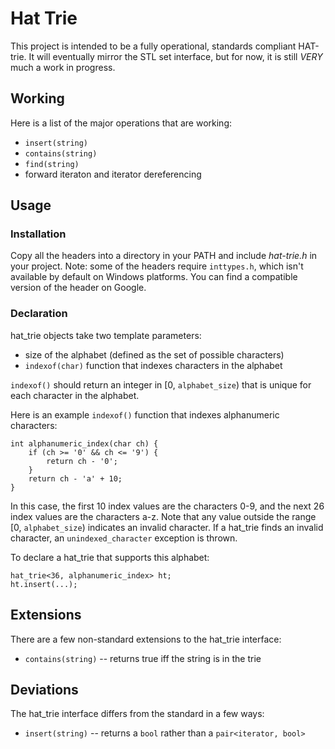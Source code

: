 # Hat Trie
This project is intended to be a fully operational, standards compliant
HAT-trie. It will eventually mirror the STL set interface, but for now,
it is still _VERY_ much a work in progress.

## Working
Here is a list of the major operations that are working:

* ``insert(string)``
* ``contains(string)``
* ``find(string)``
* forward iteraton and iterator dereferencing

## Usage

### Installation
Copy all the headers into a directory in your PATH and include *hat-trie.h* in
your project. Note: some of the headers require ``inttypes.h``, which isn't
available by default on Windows platforms. You can find a compatible version
of the header on Google.

### Declaration
hat\_trie objects take two template parameters:

* size of the alphabet (defined as the set of possible characters)
* ``indexof(char)`` function that indexes characters in the alphabet

``indexof()`` should return an integer in [0, ``alphabet_size``) that is
unique for each character in the alphabet. 

Here is an example ``indexof()`` function that indexes alphanumeric
characters:

    int alphanumeric_index(char ch) {
        if (ch >= '0' && ch <= '9') {
            return ch - '0';
        }
        return ch - 'a' + 10;
    }

In this case, the first 10 index values are the characters 0-9, and the next
26 index values are the characters a-z. Note that any value outside the range
[0, ``alphabet_size``) indicates an invalid character. If a hat\_trie finds 
an invalid character, an ``unindexed_character`` exception is thrown. 

To declare a hat\_trie that supports this alphabet:

    hat_trie<36, alphanumeric_index> ht;
    ht.insert(...);


## Extensions
There are a few non-standard extensions to the hat\_trie interface:

* ``contains(string)`` -- returns true iff the string is in the trie

## Deviations
The hat\_trie interface differs from the standard in a few ways:

* ``insert(string)`` -- returns a ``bool`` rather than a 
  ``pair<iterator, bool>``
